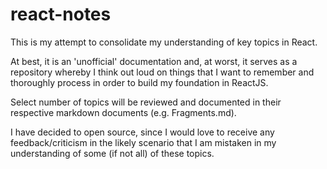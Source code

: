# react-notes

This is my attempt to consolidate my understanding of key topics in React. 

At best, it is an 'unofficial' documentation and, at worst, it serves as a repository whereby I think out loud on things that I want to remember and thoroughly process in order to build my foundation in ReactJS. 

Select number of topics will be reviewed and documented in their respective markdown documents (e.g. Fragments.md).

I have decided to open source, since I would love to receive any feedback/criticism in the likely scenario that I am mistaken in my understanding of some (if not all) of these topics. 
